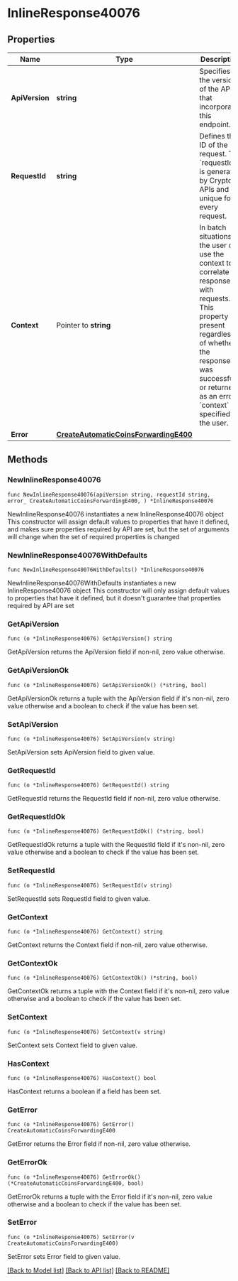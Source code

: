 # InlineResponse40076

## Properties

Name | Type | Description | Notes
------------ | ------------- | ------------- | -------------
**ApiVersion** | **string** | Specifies the version of the API that incorporates this endpoint. | 
**RequestId** | **string** | Defines the ID of the request. The &#x60;requestId&#x60; is generated by Crypto APIs and it&#39;s unique for every request. | 
**Context** | Pointer to **string** | In batch situations the user can use the context to correlate responses with requests. This property is present regardless of whether the response was successful or returned as an error. &#x60;context&#x60; is specified by the user. | [optional] 
**Error** | [**CreateAutomaticCoinsForwardingE400**](CreateAutomaticCoinsForwardingE400.md) |  | 

## Methods

### NewInlineResponse40076

`func NewInlineResponse40076(apiVersion string, requestId string, error_ CreateAutomaticCoinsForwardingE400, ) *InlineResponse40076`

NewInlineResponse40076 instantiates a new InlineResponse40076 object
This constructor will assign default values to properties that have it defined,
and makes sure properties required by API are set, but the set of arguments
will change when the set of required properties is changed

### NewInlineResponse40076WithDefaults

`func NewInlineResponse40076WithDefaults() *InlineResponse40076`

NewInlineResponse40076WithDefaults instantiates a new InlineResponse40076 object
This constructor will only assign default values to properties that have it defined,
but it doesn't guarantee that properties required by API are set

### GetApiVersion

`func (o *InlineResponse40076) GetApiVersion() string`

GetApiVersion returns the ApiVersion field if non-nil, zero value otherwise.

### GetApiVersionOk

`func (o *InlineResponse40076) GetApiVersionOk() (*string, bool)`

GetApiVersionOk returns a tuple with the ApiVersion field if it's non-nil, zero value otherwise
and a boolean to check if the value has been set.

### SetApiVersion

`func (o *InlineResponse40076) SetApiVersion(v string)`

SetApiVersion sets ApiVersion field to given value.


### GetRequestId

`func (o *InlineResponse40076) GetRequestId() string`

GetRequestId returns the RequestId field if non-nil, zero value otherwise.

### GetRequestIdOk

`func (o *InlineResponse40076) GetRequestIdOk() (*string, bool)`

GetRequestIdOk returns a tuple with the RequestId field if it's non-nil, zero value otherwise
and a boolean to check if the value has been set.

### SetRequestId

`func (o *InlineResponse40076) SetRequestId(v string)`

SetRequestId sets RequestId field to given value.


### GetContext

`func (o *InlineResponse40076) GetContext() string`

GetContext returns the Context field if non-nil, zero value otherwise.

### GetContextOk

`func (o *InlineResponse40076) GetContextOk() (*string, bool)`

GetContextOk returns a tuple with the Context field if it's non-nil, zero value otherwise
and a boolean to check if the value has been set.

### SetContext

`func (o *InlineResponse40076) SetContext(v string)`

SetContext sets Context field to given value.

### HasContext

`func (o *InlineResponse40076) HasContext() bool`

HasContext returns a boolean if a field has been set.

### GetError

`func (o *InlineResponse40076) GetError() CreateAutomaticCoinsForwardingE400`

GetError returns the Error field if non-nil, zero value otherwise.

### GetErrorOk

`func (o *InlineResponse40076) GetErrorOk() (*CreateAutomaticCoinsForwardingE400, bool)`

GetErrorOk returns a tuple with the Error field if it's non-nil, zero value otherwise
and a boolean to check if the value has been set.

### SetError

`func (o *InlineResponse40076) SetError(v CreateAutomaticCoinsForwardingE400)`

SetError sets Error field to given value.



[[Back to Model list]](../README.md#documentation-for-models) [[Back to API list]](../README.md#documentation-for-api-endpoints) [[Back to README]](../README.md)


